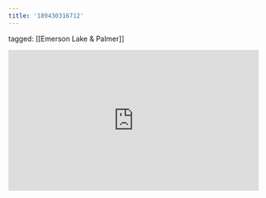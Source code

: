 ```yaml
---
title: '189430316712'
---
```

tagged: [[Emerson Lake & Palmer]]
<iframe allow="accelerometer; autoplay; clipboard-write; encrypted-media; gyroscope; picture-in-picture" allowfullscreen="" frameborder="0" height="281" id="youtube_iframe" src="https://www.youtube.com/embed/WKNOlDtZluU?feature=oembed&amp;enablejsapi=1&amp;origin=https://safe.txmblr.com&amp;wmode=opaque" width="500"></iframe>